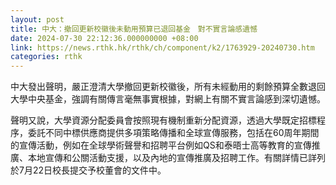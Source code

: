 ```yaml
---
layout: post
title: 中大：撤回更新校徽後未動用預算已退回基金　對不實言論感遺憾
date: 2024-07-30 22:12:36.000000000 +08:00
link: https://news.rthk.hk/rthk/ch/component/k2/1763929-20240730.htm
categories: rthk
---
```


中大發出聲明，嚴正澄清大學撤回更新校徽後，所有未經動用的剩餘預算全數退回大學中央基金，強調有關傳言毫無事實根據，對網上有關不實言論感到深切遺憾。

聲明又說，大學資源分配委員會按照現有機制重新分配資源，透過大學既定招標程序，委託不同中標供應商提供多項策略傳播和全球宣傳服務，包括在60周年期間的宣傳活動，例如在全球學術聲譽和招聘平台例如QS和泰晤士高等教育的宣傳推廣、本地宣傳和公關活動支援，以及內地的宣傳推廣及招聘工作。有關詳情已詳列於7月22日校長提交予校董會的文件中。
